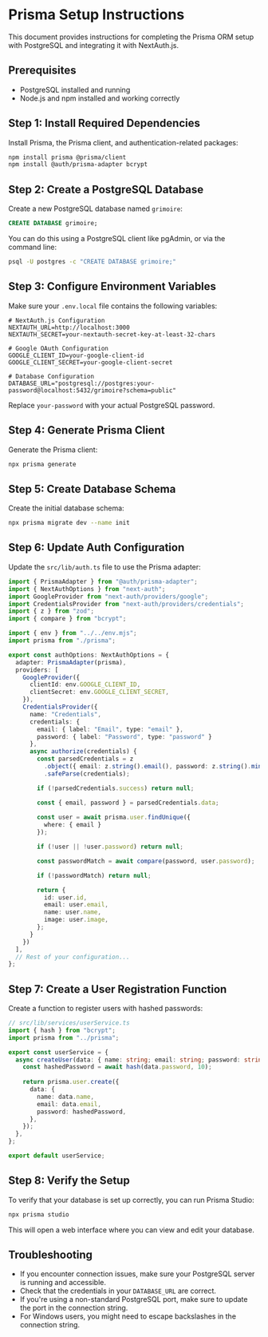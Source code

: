 # Prisma Setup Instructions

This document provides instructions for completing the Prisma ORM setup with PostgreSQL and integrating it with NextAuth.js.

## Prerequisites

- PostgreSQL installed and running
- Node.js and npm installed and working correctly

## Step 1: Install Required Dependencies

Install Prisma, the Prisma client, and authentication-related packages:

```bash
npm install prisma @prisma/client
npm install @auth/prisma-adapter bcrypt
```

## Step 2: Create a PostgreSQL Database

Create a new PostgreSQL database named `grimoire`:

```sql
CREATE DATABASE grimoire;
```

You can do this using a PostgreSQL client like pgAdmin, or via the command line:

```bash
psql -U postgres -c "CREATE DATABASE grimoire;"
```

## Step 3: Configure Environment Variables

Make sure your `.env.local` file contains the following variables:

```
# NextAuth.js Configuration
NEXTAUTH_URL=http://localhost:3000
NEXTAUTH_SECRET=your-nextauth-secret-key-at-least-32-chars

# Google OAuth Configuration
GOOGLE_CLIENT_ID=your-google-client-id
GOOGLE_CLIENT_SECRET=your-google-client-secret

# Database Configuration
DATABASE_URL="postgresql://postgres:your-password@localhost:5432/grimoire?schema=public"
```

Replace `your-password` with your actual PostgreSQL password.

## Step 4: Generate Prisma Client

Generate the Prisma client:

```bash
npx prisma generate
```

## Step 5: Create Database Schema

Create the initial database schema:

```bash
npx prisma migrate dev --name init
```

## Step 6: Update Auth Configuration

Update the `src/lib/auth.ts` file to use the Prisma adapter:

```typescript
import { PrismaAdapter } from "@auth/prisma-adapter";
import { NextAuthOptions } from "next-auth";
import GoogleProvider from "next-auth/providers/google";
import CredentialsProvider from "next-auth/providers/credentials";
import { z } from "zod";
import { compare } from "bcrypt";

import { env } from "../../env.mjs";
import prisma from "./prisma";

export const authOptions: NextAuthOptions = {
  adapter: PrismaAdapter(prisma),
  providers: [
    GoogleProvider({
      clientId: env.GOOGLE_CLIENT_ID,
      clientSecret: env.GOOGLE_CLIENT_SECRET,
    }),
    CredentialsProvider({
      name: "Credentials",
      credentials: {
        email: { label: "Email", type: "email" },
        password: { label: "Password", type: "password" }
      },
      async authorize(credentials) {
        const parsedCredentials = z
          .object({ email: z.string().email(), password: z.string().min(6) })
          .safeParse(credentials);

        if (!parsedCredentials.success) return null;

        const { email, password } = parsedCredentials.data;
        
        const user = await prisma.user.findUnique({
          where: { email }
        });

        if (!user || !user.password) return null;

        const passwordMatch = await compare(password, user.password);

        if (!passwordMatch) return null;

        return {
          id: user.id,
          email: user.email,
          name: user.name,
          image: user.image,
        };
      }
    })
  ],
  // Rest of your configuration...
};
```

## Step 7: Create a User Registration Function

Create a function to register users with hashed passwords:

```typescript
// src/lib/services/userService.ts
import { hash } from "bcrypt";
import prisma from "../prisma";

export const userService = {
  async createUser(data: { name: string; email: string; password: string }) {
    const hashedPassword = await hash(data.password, 10);
    
    return prisma.user.create({
      data: {
        name: data.name,
        email: data.email,
        password: hashedPassword,
      },
    });
  },
};

export default userService;
```

## Step 8: Verify the Setup

To verify that your database is set up correctly, you can run Prisma Studio:

```bash
npx prisma studio
```

This will open a web interface where you can view and edit your database.

## Troubleshooting

- If you encounter connection issues, make sure your PostgreSQL server is running and accessible.
- Check that the credentials in your `DATABASE_URL` are correct.
- If you're using a non-standard PostgreSQL port, make sure to update the port in the connection string.
- For Windows users, you might need to escape backslashes in the connection string.
